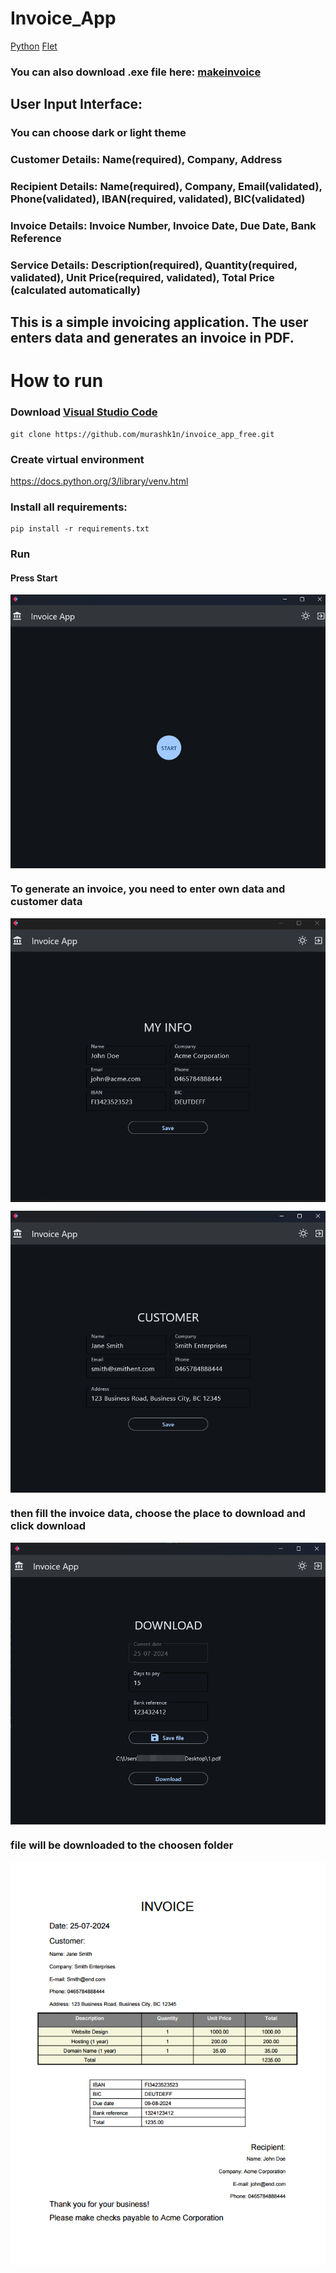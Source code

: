 # Invoice_App
[Python](https://www.python.org/)
[Flet](https://flet.dev/)

### You can also download .exe file here: [makeinvoice](http://makeinvoice.org/)

## User Input Interface:

### You can choose dark or light theme

### Customer Details: Name(required), Company, Address
### Recipient Details: Name(required), Company, Email(validated), Phone(validated), IBAN(required, validated), BIC(validated)
### Invoice Details: Invoice Number, Invoice Date, Due Date, Bank Reference
### Service Details: Description(required), Quantity(required, validated), Unit Price(required, validated), Total Price (calculated automatically)

## This is a simple invoicing application. The user enters data and generates an invoice in PDF.

# How to run

### Download [Visual Studio Code](https://code.visualstudio.com/)

```
git clone https://github.com/murashk1n/invoice_app_free.git
```

### Create virtual environment
https://docs.python.org/3/library/venv.html

### Install all requirements:
```
pip install -r requirements.txt
```
### Run
#### Press Start

<p align="center" border="none">
  <img alt="Home page" src="readme_img\\run.png" align="center">
</p>

### To generate an invoice, you need to enter own data and customer data

<p align="center" border="none">
  <img alt="My Info" src="readme_img\\myinfo.png" align="center">
</p>

<p align="center" border="none">
  <img alt="Invoice page" src="readme_img\\customer.png" align="center">
</p>

### then fill the invoice data, choose the place to download and click download

<p align="center" border="none">
  <img alt="download" src="readme_img\\invoice.png" align="center">
</p>

### file will be downloaded to the choosen folder

<p align="center" border="none">
  <img alt="pdf" src="readme_img\\bill.png" align="center">
</p>